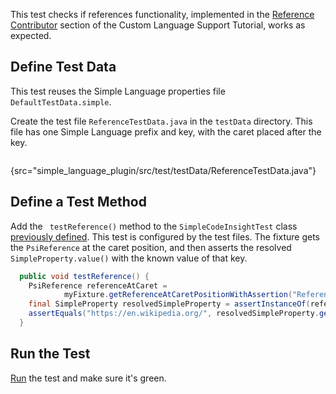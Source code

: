 [//]: # (title: 10. Reference Test)

<!-- Copyright 2000-2020 JetBrains s.r.o. and other contributors. Use of this source code is governed by the Apache 2.0 license that can be found in the LICENSE file. -->

This test checks if references functionality, implemented in the [Reference Contributor](reference_contributor.md) section of the Custom Language Support Tutorial, works as expected.

## Define Test Data
This test reuses the Simple Language properties file `DefaultTestData.simple`.

Create the test file `ReferenceTestData.java` in the `testData` directory.
This file has one Simple Language prefix and key, with the caret placed after the key.

```java
```
{src="simple_language_plugin/src/test/testData/ReferenceTestData.java"}

## Define a Test Method
Add the ` testReference()` method to the `SimpleCodeInsightTest` class [previously defined](completion_test.md#define-a-test).
This test is configured by the test files.
The fixture gets the `PsiReference` at the caret position, and then asserts the resolved `SimpleProperty.value()` with the known value of that key.

```java
  public void testReference() {
    PsiReference referenceAtCaret = 
            myFixture.getReferenceAtCaretPositionWithAssertion("ReferenceTestData.java", "DefaultTestData.simple");
    final SimpleProperty resolvedSimpleProperty = assertInstanceOf(referenceAtCaret.resolve(), SimpleProperty.class);
    assertEquals("https://en.wikipedia.org/", resolvedSimpleProperty.getValue());
  }
```

## Run the Test
[Run](completion_test.md#run-the-test) the test and make sure it's green.